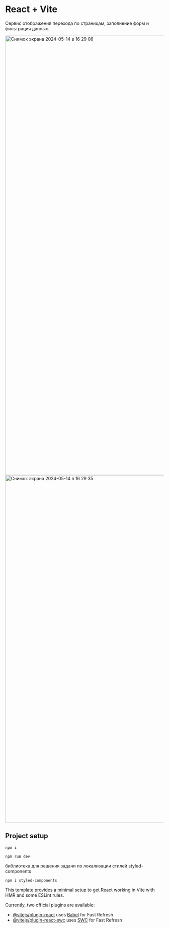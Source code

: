 # React + Vite

Сервис отображения перехода по страницам, заполнение форм и фильтрация данных.

<img width="1394" alt="Снимок экрана 2024-05-14 в 16 29 06" src="https://github.com/Frontess/React-start/assets/127450758/22bcf785-eb3f-4483-bf36-432c6e86672a">    

<img width="1103" alt="Снимок экрана 2024-05-14 в 16 29 35" src="https://github.com/Frontess/React-start/assets/127450758/7fbeb067-15af-447b-b353-026500df98ab">

## Project setup
```
npm i
```
```
npm run dev
```

библиотека для решения задачи по локализации стилей styled-components
```
npm i styled-components
```

This template provides a minimal setup to get React working in Vite with HMR and some ESLint rules.

Currently, two official plugins are available:

- [@vitejs/plugin-react](https://github.com/vitejs/vite-plugin-react/blob/main/packages/plugin-react/README.md) uses [Babel](https://babeljs.io/) for Fast Refresh
- [@vitejs/plugin-react-swc](https://github.com/vitejs/vite-plugin-react-swc) uses [SWC](https://swc.rs/) for Fast Refresh
